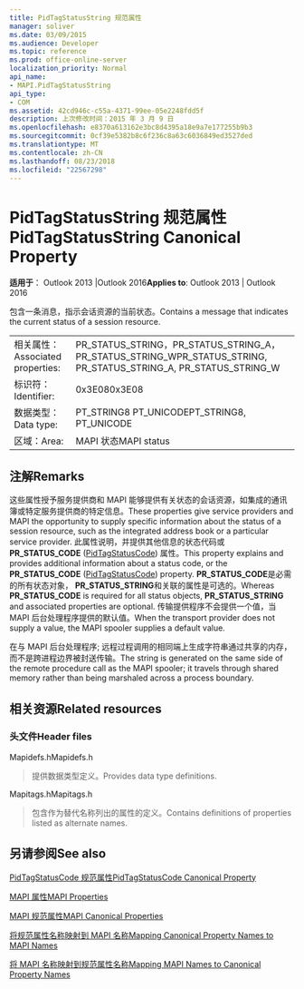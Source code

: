 ```yaml
---
title: PidTagStatusString 规范属性
manager: soliver
ms.date: 03/09/2015
ms.audience: Developer
ms.topic: reference
ms.prod: office-online-server
localization_priority: Normal
api_name:
- MAPI.PidTagStatusString
api_type:
- COM
ms.assetid: 42cd946c-c55a-4371-99ee-05e2248fdd5f
description: 上次修改时间：2015 年 3 月 9 日
ms.openlocfilehash: e8370a613162e3bc8d4395a18e9a7e177255b9b3
ms.sourcegitcommit: 0cf39e5382b8c6f236c8a63c6036849ed3527ded
ms.translationtype: MT
ms.contentlocale: zh-CN
ms.lasthandoff: 08/23/2018
ms.locfileid: "22567298"
---
```

# <a name="pidtagstatusstring-canonical-property"></a><span data-ttu-id="c3569-103">PidTagStatusString 规范属性</span><span class="sxs-lookup"><span data-stu-id="c3569-103">PidTagStatusString Canonical Property</span></span>

  
  
<span data-ttu-id="c3569-104">**适用于**： Outlook 2013 |Outlook 2016</span><span class="sxs-lookup"><span data-stu-id="c3569-104">**Applies to**: Outlook 2013 | Outlook 2016</span></span> 
  
<span data-ttu-id="c3569-105">包含一条消息，指示会话资源的当前状态。</span><span class="sxs-lookup"><span data-stu-id="c3569-105">Contains a message that indicates the current status of a session resource.</span></span> 
  
|||
|:-----|:-----|
|<span data-ttu-id="c3569-106">相关属性：</span><span class="sxs-lookup"><span data-stu-id="c3569-106">Associated properties:</span></span>  <br/> |<span data-ttu-id="c3569-107">PR_STATUS_STRING，PR_STATUS_STRING_A，PR_STATUS_STRING_W</span><span class="sxs-lookup"><span data-stu-id="c3569-107">PR_STATUS_STRING, PR_STATUS_STRING_A, PR_STATUS_STRING_W</span></span>  <br/> |
|<span data-ttu-id="c3569-108">标识符：</span><span class="sxs-lookup"><span data-stu-id="c3569-108">Identifier:</span></span>  <br/> |<span data-ttu-id="c3569-109">0x3E08</span><span class="sxs-lookup"><span data-stu-id="c3569-109">0x3E08</span></span>  <br/> |
|<span data-ttu-id="c3569-110">数据类型：</span><span class="sxs-lookup"><span data-stu-id="c3569-110">Data type:</span></span>  <br/> |<span data-ttu-id="c3569-111">PT_STRING8 PT_UNICODE</span><span class="sxs-lookup"><span data-stu-id="c3569-111">PT_STRING8, PT_UNICODE</span></span>  <br/> |
|<span data-ttu-id="c3569-112">区域：</span><span class="sxs-lookup"><span data-stu-id="c3569-112">Area:</span></span>  <br/> |<span data-ttu-id="c3569-113">MAPI 状态</span><span class="sxs-lookup"><span data-stu-id="c3569-113">MAPI status</span></span>  <br/> |
   
## <a name="remarks"></a><span data-ttu-id="c3569-114">注解</span><span class="sxs-lookup"><span data-stu-id="c3569-114">Remarks</span></span>

<span data-ttu-id="c3569-115">这些属性授予服务提供商和 MAPI 能够提供有关状态的会话资源，如集成的通讯簿或特定服务提供商的特定信息。</span><span class="sxs-lookup"><span data-stu-id="c3569-115">These properties give service providers and MAPI the opportunity to supply specific information about the status of a session resource, such as the integrated address book or a particular service provider.</span></span> <span data-ttu-id="c3569-116">此属性说明，并提供其他信息的状态代码或**PR_STATUS_CODE** ([PidTagStatusCode](pidtagstatuscode-canonical-property.md)) 属性。</span><span class="sxs-lookup"><span data-stu-id="c3569-116">This property explains and provides additional information about a status code, or the **PR_STATUS_CODE** ([PidTagStatusCode](pidtagstatuscode-canonical-property.md)) property.</span></span> <span data-ttu-id="c3569-117">**PR_STATUS_CODE**是必需的所有状态对象， **PR_STATUS_STRING**和关联的属性是可选的。</span><span class="sxs-lookup"><span data-stu-id="c3569-117">Whereas **PR_STATUS_CODE** is required for all status objects, **PR_STATUS_STRING** and associated properties are optional.</span></span> <span data-ttu-id="c3569-118">传输提供程序不会提供一个值，当 MAPI 后台处理程序提供的默认值。</span><span class="sxs-lookup"><span data-stu-id="c3569-118">When the transport provider does not supply a value, the MAPI spooler supplies a default value.</span></span> 
  
<span data-ttu-id="c3569-119">在与 MAPI 后台处理程序; 远程过程调用的相同端上生成字符串通过共享的内存，而不是跨进程边界被封送传输。</span><span class="sxs-lookup"><span data-stu-id="c3569-119">The string is generated on the same side of the remote procedure call as the MAPI spooler; it travels through shared memory rather than being marshaled across a process boundary.</span></span>
  
## <a name="related-resources"></a><span data-ttu-id="c3569-120">相关资源</span><span class="sxs-lookup"><span data-stu-id="c3569-120">Related resources</span></span>

### <a name="header-files"></a><span data-ttu-id="c3569-121">头文件</span><span class="sxs-lookup"><span data-stu-id="c3569-121">Header files</span></span>

<span data-ttu-id="c3569-122">Mapidefs.h</span><span class="sxs-lookup"><span data-stu-id="c3569-122">Mapidefs.h</span></span>
  
> <span data-ttu-id="c3569-123">提供数据类型定义。</span><span class="sxs-lookup"><span data-stu-id="c3569-123">Provides data type definitions.</span></span>
    
<span data-ttu-id="c3569-124">Mapitags.h</span><span class="sxs-lookup"><span data-stu-id="c3569-124">Mapitags.h</span></span>
  
> <span data-ttu-id="c3569-125">包含作为替代名称列出的属性的定义。</span><span class="sxs-lookup"><span data-stu-id="c3569-125">Contains definitions of properties listed as alternate names.</span></span>
    
## <a name="see-also"></a><span data-ttu-id="c3569-126">另请参阅</span><span class="sxs-lookup"><span data-stu-id="c3569-126">See also</span></span>



[<span data-ttu-id="c3569-127">PidTagStatusCode 规范属性</span><span class="sxs-lookup"><span data-stu-id="c3569-127">PidTagStatusCode Canonical Property</span></span>](pidtagstatuscode-canonical-property.md)


[<span data-ttu-id="c3569-128">MAPI 属性</span><span class="sxs-lookup"><span data-stu-id="c3569-128">MAPI Properties</span></span>](mapi-properties.md)
  
[<span data-ttu-id="c3569-129">MAPI 规范属性</span><span class="sxs-lookup"><span data-stu-id="c3569-129">MAPI Canonical Properties</span></span>](mapi-canonical-properties.md)
  
[<span data-ttu-id="c3569-130">将规范属性名称映射到 MAPI 名称</span><span class="sxs-lookup"><span data-stu-id="c3569-130">Mapping Canonical Property Names to MAPI Names</span></span>](mapping-canonical-property-names-to-mapi-names.md)
  
[<span data-ttu-id="c3569-131">将 MAPI 名称映射到规范属性名称</span><span class="sxs-lookup"><span data-stu-id="c3569-131">Mapping MAPI Names to Canonical Property Names</span></span>](mapping-mapi-names-to-canonical-property-names.md)

